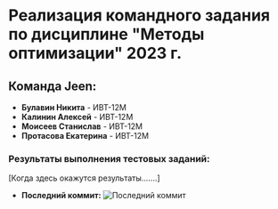 # Реализация командного задания по дисциплине "Методы оптимизации" 2023 г.

## Команда Jeen:
- **Булавин Никита** - ИВТ-12М
- **Калинин Алексей** - ИВТ-12М
- **Моисеев Станислав** - ИВТ-12М
- **Протасова Екатерина** - ИВТ-12М

### Результаты выполнения тестовых заданий:

[Когда здесь окажутся результаты.......]

- **Последний коммит:** ![Последний коммит](https://img.shields.io/github/last-commit/JinFuuMugen/bulk_2023_jeen?style=flat-square)
